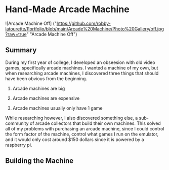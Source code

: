 # Hand-Made Arcade Machine
![Arcade Machine Off] ("https://github.com/robby-latourette/Portfolio/blob/main/Arcade%20Machine/Photo%20Gallery/off.jpg?raw=true" "Arcade Machine Off")

## Summary
During my first year of college, I developed an obseesion with old video games, specifically arcade machines. 
I wanted a machine of my own, but when researching arcade machines, I discovered three things that should have been obvious from the beginning.

1) Arcade machines are big

2) Arcade machines are expensive

3) Arcade machines usually only have 1 game

While researching however, I also discovered something else, a sub-community of arcade collectors that build their own machines.
This solved all of my problems with purchasing an arcade machine, since I could control the form factor of the machine, control what games I run on the emulator, and it would only cost around $150 dollars since it is powered by a raspberry pi.

## Building the Machine


